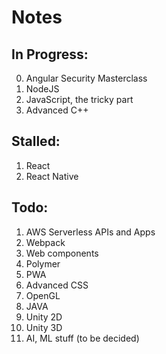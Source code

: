 # Notes

## In Progress:
0. Angular Security Masterclass
0. NodeJS
0. JavaScript, the tricky part
0. Advanced C++

## Stalled:
1. React
2. React Native

## Todo:
1. AWS Serverless APIs and Apps
2. Webpack
3. Web components
4. Polymer
5. PWA
6. Advanced CSS
7. OpenGL
8. JAVA
9. Unity 2D
10. Unity 3D
11. AI, ML stuff (to be decided)
